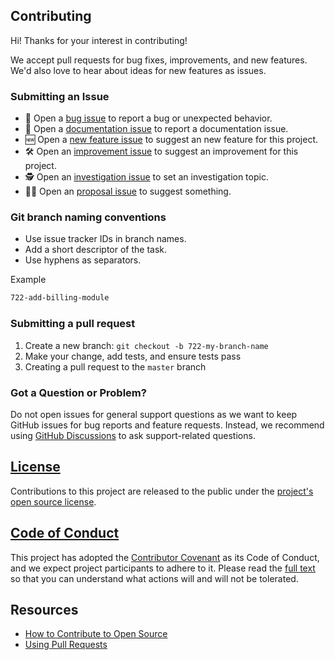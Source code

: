 ## Contributing

Hi! Thanks for your interest in contributing!

We accept pull requests for bug fixes, improvements, and new features. We'd also love to hear about ideas for new features as issues.

### Submitting an Issue

* 🐛 Open a [bug issue](https://github.com/Ruben-Arushanyan/react-component-shell/issues/new?template=bug.md) to report a bug or unexpected behavior.
* 📃 Open a [documentation issue](https://github.com/Ruben-Arushanyan/react-component-shell/issues/new?template=documentation.md) to report a documentation issue.
* 🆕 Open a [new feature issue](https://github.com/Ruben-Arushanyan/react-component-shell/issues/new?template=feature.md) to suggest an new feature for this project.
* 🛠️ Open an [improvement issue](https://github.com/Ruben-Arushanyan/react-component-shell/issues/new?template=improvement.md) to suggest an improvement for this project.
* 🕵 Open an [investigation issue](https://github.com/Ruben-Arushanyan/react-component-shell/issues/new?template=investigation.md) to set an investigation topic.
* 🤌🏼 Open an [proposal issue](https://github.com/Ruben-Arushanyan/react-component-shell/issues/new?template=proposal.md) to suggest something.

### Git branch naming conventions

- Use issue tracker IDs in branch names.
- Add a short descriptor of the task.
- Use hyphens as separators.

Example
```bash
722-add-billing-module
```
### Submitting a pull request

1. Create a new branch: `git checkout -b 722-my-branch-name`
1. Make your change, add tests, and ensure tests pass
1. Creating a pull request to the `master` branch

### Got a Question or Problem?

Do not open issues for general support questions as we want to keep GitHub issues for bug reports and feature requests. Instead, we recommend using [GitHub Discussions](https://github.com/Ruben-Arushanyan/react-component-shell/discussions) to ask support-related questions.

## [License](https://github.com/Ruben-Arushanyan/react-component-shell/blob/master/LICENSE)

Contributions to this project are released to the public under the [project's open source license](https://github.com/Ruben-Arushanyan/react-component-shell/blob/master/LICENSE).

## [Code of Conduct](https://github.com/Ruben-Arushanyan/react-component-shell/blob/master/CODE_OF_CONDUCT.md)

This project has adopted the [Contributor Covenant](https://www.contributor-covenant.org) as its Code of Conduct, and we expect project participants to adhere to it. Please read the [full text](https://github.com/Ruben-Arushanyan/react-component-shell/blob/master/CODE_OF_CONDUCT.md) so that you can understand what actions will and will not be tolerated.

## Resources

- [How to Contribute to Open Source](https://opensource.guide/how-to-contribute/)
- [Using Pull Requests](https://docs.github.com/en/free-pro-team@latest/github/collaborating-with-issues-and-pull-requests/about-pull-requests)










[hw]: https://github.com/cli/cli/labels/help%20wanted
[gfi]: https://github.com/cli/cli/labels/good%20first%20issue
[legal]: https://docs.github.com/en/free-pro-team@latest/github/site-policy/github-terms-of-service#6-contributions-under-repository-license
[license]: ../LICENSE
[code-of-conduct]: ./CODE-OF-CONDUCT.md
[How to Contribute to Open Source]: https://opensource.guide/how-to-contribute/
[Using Pull Requests]: https://docs.github.com/en/free-pro-team@latest/github/collaborating-with-issues-and-pull-requests/about-pull-requests
[GitHub Help]: https://docs.github.com/
[Google Docs Template]: https://docs.google.com/document/d/1JIRErIUuJ6fTgabiFYfCH3x91pyHuytbfa0QLnTfXKM/edit#heading=h.or54sa47ylpg
